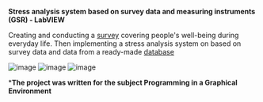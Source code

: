 **Stress analysis system based on survey data and measuring instruments (GSR) - LabVIEW**

Creating and conducting a [survey](https://docs.google.com/forms/d/1FKNERhYNMrqeuGi77l81uEBaJ4ISwUfVjtLIKZDn_hY/prefill) covering people's well-being during everyday life. Then implementing a stress analysis system on based on survey data and data from a ready-made [database](https://ieee-dataport.org/open-access/gsr-signal-database-collected-while-solving-3d-puzzles-and-relaxation-responses-labelled)


![image](https://github.com/Szym0nion/Student-projects/assets/110334194/df1861a5-1fb0-4598-afbb-62f9ec3653e6)
![image](https://github.com/Szym0nion/Student-projects/assets/110334194/5baeab31-c891-45c2-b0a7-adcce6fa1817)
![image](https://github.com/Szym0nion/Student-projects/assets/110334194/b7bfa448-a90f-448d-b896-c80587ee1401)

***The project was written for the subject Programming in a Graphical Environment**
